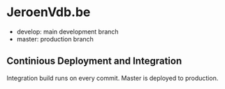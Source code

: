 JeroenVdb.be
==================

- develop: main development branch
- master: production branch

## Continious Deployment and Integration

Integration build runs on every commit. Master is deployed to production.
